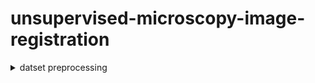 # unsupervised-microscopy-image-registration

<details>
<summary>datset preprocessing</summary>
  
1.	partition dataset with: partition_paired_dataset
2.	run matlab scale_annotated for test and train set
	
3.	run partition_paired_dataset.py
4.	run create unaligned_datapairs.py
